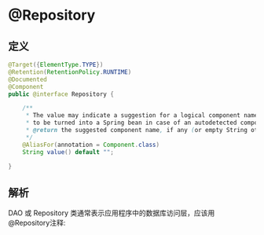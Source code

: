 # @Repository

## 定义

```java
@Target({ElementType.TYPE})
@Retention(RetentionPolicy.RUNTIME)
@Documented
@Component
public @interface Repository {

    /**
     * The value may indicate a suggestion for a logical component name,
     * to be turned into a Spring bean in case of an autodetected component.
     * @return the suggested component name, if any (or empty String otherwise)
     */
    @AliasFor(annotation = Component.class)
    String value() default "";

}
```

## 解析

DAO 或 Repository 类通常表示应用程序中的数据库访问层，应该用@Repository注释:

